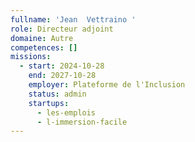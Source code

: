 ```yaml
---
fullname: 'Jean  Vettraino '
role: Directeur adjoint
domaine: Autre
competences: []
missions:
  - start: 2024-10-28
    end: 2027-10-28
    employer: Plateforme de l'Inclusion
    status: admin
    startups:
      - les-emplois
      - l-immersion-facile
---
```

